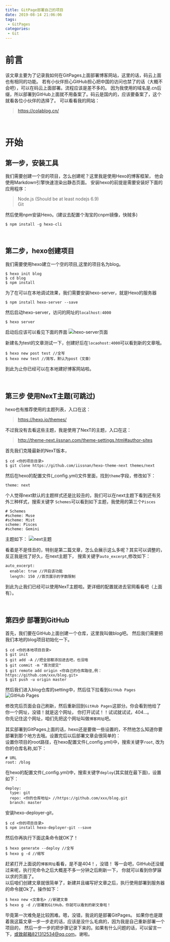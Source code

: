 ```yaml
---
title: GitPage部署自己的项目
date: 2019-08-14 21:06:06
tags:
 - GitPages
categories:
 - Git
---
```


# 前言
该文章主要为了记录我如何在GitPages上面部署博客网站，这里的话，码云上面也有相同的功能。
若有小伙伴担心GitHub担心把中国的访问也禁了的话（大概不会吧），可以在码云上面部署。流程应该是差不多的。
因为我使用的域名是.cn后缀，所以部署到GitHub上面就不用备案了。码云是国内的，应该要备案了，这个就看各位小伙伴的选择了。
可以看看我的网站：
> https://colablog.cn/

  

<br>

# 开始
## 第一步，安装工具
我们需要创建一个空的项目，怎么创建呢？这里我是使用Hexo的博客框架，
他会使用Markdown引擎快速渲染出静态页面。
安装hexo的前提是需要安装好下面的应用程序：

> Node.js (Should be at least nodejs 6.9)  
> Git

然后使用npm安装Hexo。(建议去配置个淘宝的cnpm镜像，快贼多)
```text
$ npm install -g hexo-cli
```
  
<br>

## 第二步，hexo创建项目
我们需要使用hexo建立一个空的项目,这里的项目名为blog。
```text
$ hexo init blog
$ cd blog
$ npm install
```

为了在可以在本地调试效果，我们需要安装hexo-server，就是Hexo的服务器
```text
$ npm install hexo-server --save
```

然后启动hexo-server，访问的网址的`localhost:4000`
```text
$ hexo server
```

启动后应该可以看见下面的界面
![hexo-server页面](http://qiniuyun.colablog.cn/hexo-server%E5%90%AF%E5%8A%A8%E9%A1%B5%E9%9D%A2.jpg)

新建名为test的文章测试一下，创建好后在`locaohost:4000`可以看到新的文章哦。
```text
$ hexo new post test //全写
$ hexo new test //简写，默认为post（文章）
```
到此为止你已经可以在本地建好博客网站啦。  

<br>

## 第三步 使用NexT主题(可跳过)
hexo也有推荐使用的主题列表，入口在这：
> https://hexo.io/themes/

不过我没有去看这些主题，我是使用了NexT的主题，入口在这：
> http://theme-next.iissnan.com/theme-settings.html#author-sites

首先我们克隆最新的NexT版本，
```text
$ cd <你的项目目录>
$ git clone https://github.com/iissnan/hexo-theme-next themes/next
```

然后在hexo的配置文件(_config.yml)文件里面，找到`theme`字段，修改如下：
```text
theme: next
```

个人觉得next默认的主题样式还是比较丑的，我们可以在next主题下看到还有另外三种样式，搜索关键字
`Schemes`可以看到如下主题，我使用的第三个`Pisces`
```text
# Schemes
#scheme: Muse
#scheme: Mist
scheme: Pisces
#scheme: Gemini
```
主题如下：
![next主题](http://qiniuyun.colablog.cn/next%E4%B8%BB%E9%A2%98.jpg)
  
看着是不是怪丑的，特别是第二篇文章，怎么会展示这么多呢？其实可以调整的，反正我是找了好久，在next主题下，
搜索关键字`auto_excerpt`,修改如下：
```text
auto_excerpt:
  enable: true //开启该功能
  length: 150 //首页展示的字数限制
```

到此为止我们已经可以使用NexT主题啦。更详细的配置就进去官网看看吧（上面有）。

  

<br>

## 第四步 部署到GitHub
首先，我们要在GitHub上面创建一个仓库，这里我叫做blog吧。
然后我们需要把我们本地的blog项目初始化一下。
```text
$ cd <你的本地项目目录>
$ git init
$ git add -A //把全部都添加进去吧，也没啥
$ git commit -m "首次提交"
$ git remote add origin <你自己的仓库路径,例：https://github.com/xxx/blog.git>
$ git push -u origin master
```

然后我们进入blog仓库的setting中，然后往下拉看到`GitHub Pages`
![GitHub Pages](http://qiniuyun.colablog.cn/GitPage-1.jpg)

修改完后页面会自己刷新，然后重新回到`GitHub Pages`这部分。你会看到他给了你一个网址，没错！就是这个网址，
你打开试试！！试试就试试，404...。  
你先记住这个网址，咱们先把这个网址叫做`博客网址`吧。

其实部署到GitPages上面的话，hexo还是要做一些设置的，不然他怎么知道你要部署到那个地方去哦。设置完后以后部署文章会很简单的：  
设置你项目的root路径，在hexo配置文件(_config.yml)中，搜索关键字`root`, 改为你的仓库名称,如下：
```text
# URL
root: /blog
```
在hexo的配置文件(_config.yml)中，搜索关键字`deploy`(其实就在最下面)，设置如下：
```text
deploy:
  type: git
  repo: <你的仓库地址> //https://github.com/xxx/blog.git
  branch: master
```
安装hexo-deployer-git，
```text
$ cd <你的项目目录>
$ npm install hexo-deployer-git --save
```
然后你再执行下面这条命令就OK了！
```text
$ hexo generate --deploy //全写
$ hexo g -d //缩写
```
赶紧打开上面说的`博客网址`看看，是不是404！，没错！
等一会吧，GitHub还没缓过来呢，执行完命令之后大概差不多一分钟之后刷新一下，
你就可以看到你梦寐以求的页面了。  
以后咱们创建文章就很简单了，新建并且编写好文章之后，执行使用部署到服务器的命令就Ok了。操作如下：
```text
$ hexo new <文章名> //新建文章
$ hexo g -d //部署到GitHub，你就可以看到的新文章啦！
```


毕竟第一次难免是比较困难。嗯，没错，我说的是部署GitPages。
如果你也是跟着我这篇文章一步一步走的话，应该是没什么毛病的，因为我是自己重新部署一个项目的，
然后一步一步的把步骤记录下来的。如果有什么问题的话，可以留言一下，或致邮箱821312534@qq.com。谢啦。
